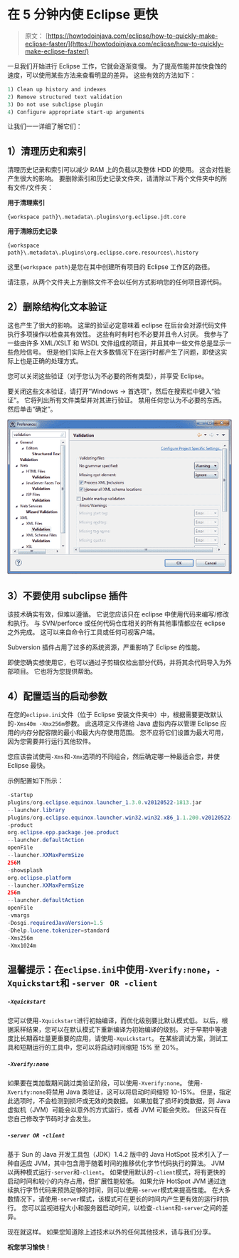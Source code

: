 # 在 5 分钟内使 Eclipse 更快

> 原文： [https://howtodoinjava.com/eclipse/how-to-quickly-make-eclipse-faster/](https://howtodoinjava.com/eclipse/how-to-quickly-make-eclipse-faster/)

一旦我们开始进行 Eclipse 工作，它就会逐渐变慢。 为了提高性能并加快食蚀的速度，可以使用某些方法来查看明显的差异。 这些有效的方法如下：

```java
1) Clean up history and indexes
2) Remove structured text validation
3) Do not use subclipse plugin
4) Configure appropriate start-up arguments
```

让我们一一详细了解它们：

## 1）清理历史和索引

清理历史记录和索引可以减少 RAM 上的负载以及整体 HDD 的使用。 这会对性能产生很大的影响。 要删除索引和历史记录文件夹，请清除以下两个文件夹中的所有文件/文件夹：

**用于清理索引**

```
{workspace path}\.metadata\.plugins\org.eclipse.jdt.core
```

**用于清除历史记录**

```
{workspace path}\.metadata\.plugins\org.eclipse.core.resources\.history
```

这里`{workspace path}`是您在其中创建所有项目的 Eclipse 工作区的路径。

请注意，从两个文件夹上方删除文件不会以任何方式影响您的任何项目源代码。

## 2）删除结构化文本验证

这也产生了很大的影响。 这里的验证必定意味着 eclipse 在后台会对源代码文件执行多项操作以检查其有效性。 这些有时有时也不必要并且令人讨厌。 我参与了一些由许多 XML/XSLT 和 WSDL 文件组成的项目，并且其中一些文件总是显示一些危险信号。 但是他们实际上在大多数情况下在运行时都产生了问题，即使这实际上也是正确的处理方式。

您可以关闭这些验证（对于您认为不必要的所有类型），并享受 Eclipse。

要关闭这些文本验证，请打开“Windows -> 首选项”，然后在搜索栏中键入“验证”。 它将列出所有文件类型并对其进行验证。 禁用任何您认为不必要的东西。 然后单击“确定”。

![eclipse_validation](img/feb6f96a89510654ce2840a6914d0585.png)

## 3）不要使用 subclipse 插件

该技术确实有效，但难以遵循。 它说您应该只在 eclipse 中使用代码来编写/修改和执行。 与 SVN/perforce 或任何代码仓库相关的所有其他事情都应在 eclipse 之外完成。 这可以来自命令行工具或任何可视客户端。

Subversion 插件占用了过多的系统资源，严重影响了 Eclipse 的性能。

即使您确实想使用它，也可以通过子剪辑仅检出部分代码，并将其余代码导入为外部项目。 它也将为您提供帮助。

## 4）配置适当的启动参数

在您的`eclipse.ini`文件（位于 Eclipse 安装文件夹中）中，根据需要更改默认的`-Xms40m -Xmx256m`参数。 此选项定义传递给 Java 虚拟内存以管理 Eclipse 应用的内存分配容限的最小和最大内存使用范围。 您不应将它们设置为最大可用，因为您需要并行运行其他软件。

您应该尝试使用`-Xms`和`-Xmx`选项的不同组合，然后确定哪一种最适合您，并使 Eclipse 最快。

示例配置如下所示：

```java
-startup
plugins/org.eclipse.equinox.launcher_1.3.0.v20120522-1813.jar
--launcher.library
plugins/org.eclipse.equinox.launcher.win32.win32.x86_1.1.200.v20120522-1813
-product
org.eclipse.epp.package.jee.product
--launcher.defaultAction
openFile
--launcher.XXMaxPermSize
256M
-showsplash
org.eclipse.platform
--launcher.XXMaxPermSize
256m
--launcher.defaultAction
openFile
-vmargs
-Dosgi.requiredJavaVersion=1.5
-Dhelp.lucene.tokenizer=standard
-Xms256m
-Xmx1024m

```

## 温馨提示：在`eclipse.ini`中使用`-Xverify:none`，`-Xquickstart`和 `-server OR -client`

##### `-Xquickstart`

您可以使用`-Xquickstart`进行初始编译，而优化级别要比默认模式低。 以后，根据采样结果，您可以在默认模式下重新编译为初始编译的级别。 对于早期中等速度比长期吞吐量更重要的应用，请使用`-Xquickstart`。 在某些调试方案，测试工具和短期运行的工具中，您可以将启动时间缩短 15% 至 20%。

##### `-Xverify:none`

如果要在类加载期间跳过类验证阶段，可以使用`-Xverify:none`。 使用`-Xverify:none`将禁用 Java 类验证，这可以将启动时间缩短 10-15%。 但是，指定此选项时，不会检测到损坏或无效的类数据。 如果加载了损坏的类数据，则 Java 虚拟机（JVM）可能会以意外的方式运行，或者 JVM 可能会失败。 但这只有在您自己修改字节码时才会发生。

##### `-server OR -client`

基于 Sun 的 Java 开发工具包（JDK）1.4.2 版中的 Java HotSpot 技术引入了一种自适应 JVM，其中包含用于随着时间的推移优化字节代码执行的算法。 JVM 以两种模式运行`-server`和`-client`。 如果使用默认的`-client`模式，将有更快的启动时间和较小的内存占用，但扩展性能较低。 如果允许 HotSpot JVM 通过连续执行字节代码来预热足够的时间，则可以使用`-server`模式来提高性能。 在大多数情况下，请使用`-server`模式，该模式可在更长的时间内产生更有效的运行时执行。 您可以监视进程大小和服务器启动时间，以检查`-client`和`-server`之间的差异。

现在就这样。 如果您知道除上述技术以外的任何其他技术，请与我们分享。

**祝您学习愉快！**